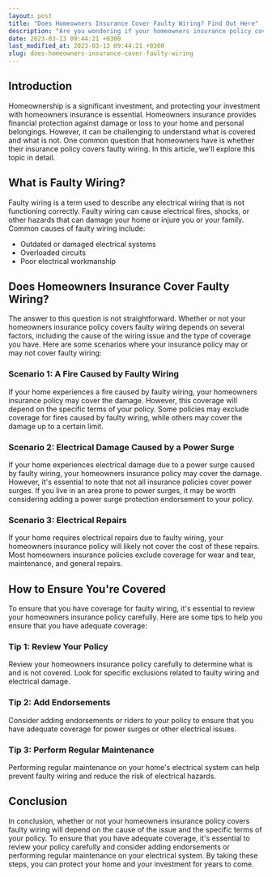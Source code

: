 ```yaml
---
layout: post
title: "Does Homeowners Insurance Cover Faulty Wiring? Find Out Here"
description: "Are you wondering if your homeowners insurance policy covers faulty wiring? Read our comprehensive guide to learn more about what's covered and what's not."
date: 2023-03-13 09:44:21 +0300last_modified_at: 2023-03-13 09:44:21 +0300
slug: does-homeowners-insurance-cover-faulty-wiring
---
```


## Introduction

Homeownership is a significant investment, and protecting your investment with homeowners insurance is essential. Homeowners insurance provides financial protection against damage or loss to your home and personal belongings. However, it can be challenging to understand what is covered and what is not. One common question that homeowners have is whether their insurance policy covers faulty wiring. In this article, we'll explore this topic in detail.

## What is Faulty Wiring?

Faulty wiring is a term used to describe any electrical wiring that is not functioning correctly. Faulty wiring can cause electrical fires, shocks, or other hazards that can damage your home or injure you or your family. Common causes of faulty wiring include:

- Outdated or damaged electrical systems
- Overloaded circuits
- Poor electrical workmanship

## Does Homeowners Insurance Cover Faulty Wiring?

The answer to this question is not straightforward. Whether or not your homeowners insurance policy covers faulty wiring depends on several factors, including the cause of the wiring issue and the type of coverage you have. Here are some scenarios where your insurance policy may or may not cover faulty wiring:

### Scenario 1: A Fire Caused by Faulty Wiring

If your home experiences a fire caused by faulty wiring, your homeowners insurance policy may cover the damage. However, this coverage will depend on the specific terms of your policy. Some policies may exclude coverage for fires caused by faulty wiring, while others may cover the damage up to a certain limit.

### Scenario 2: Electrical Damage Caused by a Power Surge

If your home experiences electrical damage due to a power surge caused by faulty wiring, your homeowners insurance policy may cover the damage. However, it's essential to note that not all insurance policies cover power surges. If you live in an area prone to power surges, it may be worth considering adding a power surge protection endorsement to your policy.

### Scenario 3: Electrical Repairs

If your home requires electrical repairs due to faulty wiring, your homeowners insurance policy will likely not cover the cost of these repairs. Most homeowners insurance policies exclude coverage for wear and tear, maintenance, and general repairs.

## How to Ensure You're Covered

To ensure that you have coverage for faulty wiring, it's essential to review your homeowners insurance policy carefully. Here are some tips to help you ensure that you have adequate coverage:

### Tip 1: Review Your Policy

Review your homeowners insurance policy carefully to determine what is and is not covered. Look for specific exclusions related to faulty wiring and electrical damage.

### Tip 2: Add Endorsements

Consider adding endorsements or riders to your policy to ensure that you have adequate coverage for power surges or other electrical issues.

### Tip 3: Perform Regular Maintenance

Performing regular maintenance on your home's electrical system can help prevent faulty wiring and reduce the risk of electrical hazards.

## Conclusion

In conclusion, whether or not your homeowners insurance policy covers faulty wiring will depend on the cause of the issue and the specific terms of your policy. To ensure that you have adequate coverage, it's essential to review your policy carefully and consider adding endorsements or performing regular maintenance on your electrical system. By taking these steps, you can protect your home and your investment for years to come.
